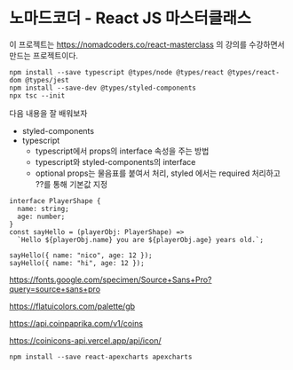 # 노마드코더 - React JS 마스터클래스

이 프로젝트는 <https://nomadcoders.co/react-masterclass> 의 강의를 수강하면서 만드는 프로젝트이다.

```{bash}
npm install --save typescript @types/node @types/react @types/react-dom @types/jest
npm install --save-dev @types/styled-components
npx tsc --init
```

다음 내용을 잘 배워보자

- styled-components
- typescript
  - typescript에서 props의 interface 속성을 주는 방법
  - typescript와 styled-components의 interface
  - optional props는 물음표를 붙여서 처리, styled 에서는 required 처리하고 ??를 통해 기본값 지정

```{typescript}
interface PlayerShape {
  name: string;
  age: number;
}
const sayHello = (playerObj: PlayerShape) =>
  `Hello ${playerObj.name} you are ${playerObj.age} years old.`;

sayHello({ name: "nico", age: 12 });
sayHello({ name: "hi", age: 12 });
```

<https://fonts.google.com/specimen/Source+Sans+Pro?query=source+sans+pro>

<https://flatuicolors.com/palette/gb>

<https://api.coinpaprika.com/v1/coins>

<https://coinicons-api.vercel.app/api/icon/>

```{bash}
npm install --save react-apexcharts apexcharts
```
